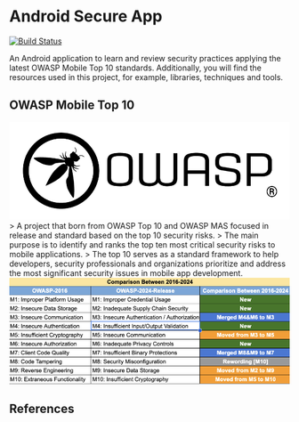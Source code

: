 # Android Secure App
[![Build Status](https://travis-ci.org/joemccann/dillinger.svg?branch=master)](https://travis-ci.org/joemccann/dillinger)

An Android application to learn and review security practices applying the latest OWASP Mobile Top 10
standards.
Additionally, you will find the resources used in this project, for example, libraries, techniques and tools.

## OWASP Mobile Top 10
<div align="center">
  <picture>
    <source media="(prefers-color-scheme: dark)" srcset="images/owasp-logo.png">
    <img alt="Owasp logo" src="images/owasp-logo.png">
  </picture>
</div>
> A project that born from OWASP Top 10 and OWASP MAS focused in release and standard based on the top 10 security risks.
> The main purpose is to identify and ranks the top ten most critical security risks to mobile applications.
> The top 10 serves as a standard framework to help developers, security professionals and organizations prioritize and address the most significant security issues in mobile app development.

<div align="center">
  <picture>
    <source media="(prefers-color-scheme: dark)" srcset="images/comparison-owasp-10.png">
    <img alt="Owasp logo" src="images/comparison-owasp-10.png">
  </picture>
</div>

[OWASP Mobile Top 10]: <https://owasp.org/www-project-mobile-top-10/>

## References
[OWASP Mobile Application Security]: <https://owasp.org/www-project-mobile-app-security/>
[OWASP Mobile Top 10 Github]: <https://github.com/OWASP/www-project-mobile-top-10>
[Guardsquare AppSweep]: <https://www.guardsquare.com/appsweep-mobile-application-security-testing>
[RootBeer]: <https://github.com/scottyab/rootbeer>
[Android Security]: <https://source.android.com/docs/security>
[Andriod Security Allingments]: <https://developer.android.com/privacy-and-security/security-tips?hl=es-419>
[SQLCipher]: <https://github.com/sqlcipher/sqlcipher-android>
[EncryptedSharedPreferences]: <https://developer.android.com/reference/androidx/security/crypto/EncryptedSharedPreferences>